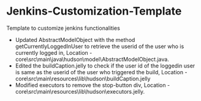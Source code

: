 # Jenkins-Customization-Template
Template to customize jenkins functionalities

- Updated AbstractModelObject with the method getCurrentlyLoggedInUser to retrieve the userid of the user who is currently logged in, Location - core\src\main\java\hudson\model\AbstractModelObject.java.
- Edited the buildCaption.jelly to check if the user id of the loggedin user is same as the userid of the user who triggered the build, Location - core\src\main\resources\lib\hudson\buildCaption.jelly
- Modified executors to remove the stop-button div, Location - core\src\main\resources\lib\hudson\executors.jelly.

